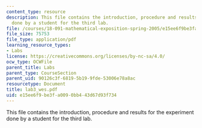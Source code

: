 ```yaml
---
content_type: resource
description: This file contains the introduction, procedure and results for the experiment
  done by a student for the third lab.
file: /courses/18-091-mathematical-exposition-spring-2005/e15ee6f9be3fa0090bb443d67d93f734_lab3_wes.pdf
file_size: 75753
file_type: application/pdf
learning_resource_types:
- Labs
license: https://creativecommons.org/licenses/by-nc-sa/4.0/
ocw_type: OCWFile
parent_title: Labs
parent_type: CourseSection
parent_uid: 90126c3f-6819-5b19-9fde-53006e78a8ac
resourcetype: Document
title: lab3_wes.pdf
uid: e15ee6f9-be3f-a009-0bb4-43d67d93f734
---
```

This file contains the introduction, procedure and results for the experiment done by a student for the third lab.